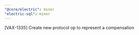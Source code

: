 ```yaml
---
"@core/electric": minor
"electric-sql": minor
---
```


[VAX-1335] Create new protocol op to represent a compensation

